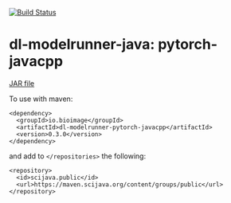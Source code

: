 [![Build Status](https://github.com/bioimage-io/pytorch-java-interface-javacpp/actions/workflows/build.yml/badge.svg)](https://github.com/bioimage-io/pytorch-java-interface-javacpp/actions/workflows/build.yml)

# dl-modelrunner-java: pytorch-javacpp

[JAR file](https://maven.scijava.org/service/local/artifact/maven/redirect?r=releases&g=io.bioimage&a=dl-modelrunner-pytorch-javacpp&v=0.2.0&e=jar)


To use with maven:

```
<dependency>
  <groupId>io.bioimage</groupId>
  <artifactId>dl-modelrunner-pytorch-javacpp</artifactId>
  <version>0.3.0</version>
</dependency>
```

and add to `</repositories>` the following:

```
<repository>
  <id>scijava.public</id>
  <url>https://maven.scijava.org/content/groups/public</url>
</repository>
```

